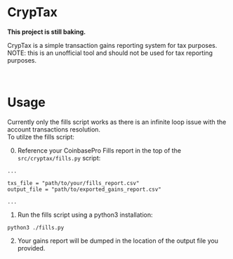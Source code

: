 # CrypTax
**This project is still baking.**

CrypTax is a simple transaction gains reporting system for tax purposes. NOTE: this is an unofficial tool and should not be used for tax reporting purposes.

</br>

# Usage
Currently only the fills script works as there is an infinite loop issue with the account transactions resolution.  
To utilze the fills script:

0. Reference your CoinbasePro Fills report in the top of the `src/cryptax/fills.py` script:
```
...

txs_file = "path/to/your/fills_report.csv"
output_file = "path/to/exported_gains_report.csv"

...
```

1. Run the fills script using a python3 installation:
```
python3 ./fills.py
```

2. Your gains report will be dumped in the location of the output file you provided.
